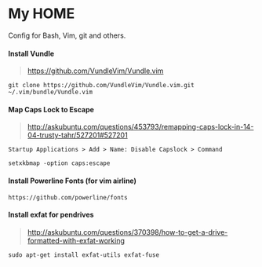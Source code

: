 # My HOME

Config for Bash, Vim, git and others.

#### Install Vundle

>https://github.com/VundleVim/Vundle.vim

    git clone https://github.com/VundleVim/Vundle.vim.git ~/.vim/bundle/Vundle.vim

#### Map Caps Lock to Escape

>http://askubuntu.com/questions/453793/remapping-caps-lock-in-14-04-trusty-tahr/527201#527201

    Startup Applications > Add > Name: Disable Capslock > Command

    setxkbmap -option caps:escape

#### Install Powerline Fonts (for vim airline)

    https://github.com/powerline/fonts

#### Install exfat for pendrives

>http://askubuntu.com/questions/370398/how-to-get-a-drive-formatted-with-exfat-working

    sudo apt-get install exfat-utils exfat-fuse
